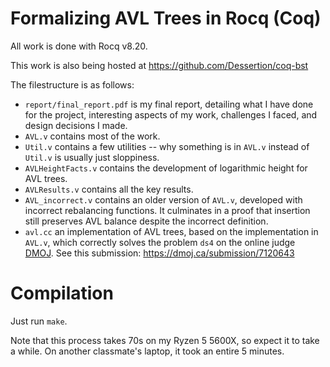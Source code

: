 # Formalizing AVL Trees in Rocq (Coq)

All work is done with Rocq v8.20.

This work is also being hosted at https://github.com/Dessertion/coq-bst

The filestructure is as follows:
- `report/final_report.pdf` is my final report, detailing what I have done for the project,
interesting aspects of my work, challenges I faced, and design decisions I made.
- `AVL.v` contains most of the work.
- `Util.v` contains a few utilities -- why something is in `AVL.v` instead of `Util.v` is usually just sloppiness.
- `AVLHeightFacts.v` contains the development of logarithmic height for AVL trees.
- `AVLResults.v` contains all the key results.
- `AVL_incorrect.v` contains an older version of `AVL.v`, developed with incorrect rebalancing functions. It culminates in a proof that insertion still preserves AVL balance despite the incorrect definition.
- `avl.cc` an implementation of AVL trees, based on the implementation in `AVL.v`, which correctly solves the problem `ds4` on the online judge [DMOJ](https://dmoj.ca/problem/ds4). See this submission: https://dmoj.ca/submission/7120643

# Compilation

Just run `make`.

Note that this process takes 70s on my Ryzen 5 5600X, so expect it to take a while.
On another classmate's laptop, it took an entire 5 minutes.


